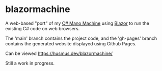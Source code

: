 # blazormachine

A web-based "port" of my [C# Mano Machine](https://github.com/Husmus00/Mano-Machine-CSharp/) using [Blazor](https://dotnet.microsoft.com/en-us/apps/aspnet/web-apps/blazor) to run the existing C# code on web browsers.

The 'main' branch contains the project code, and the 'gh-pages' branch contains the generated website displayed using Github Pages.

Can be viewed https://husmus.dev/blazormachine/

Still a work in progress.
